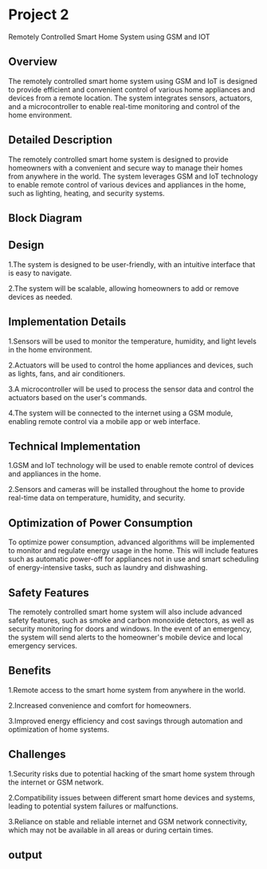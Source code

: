 
# Project 2
Remotely Controlled Smart Home System using GSM and IOT
## Overview
The remotely controlled smart home system using GSM and IoT is designed to provide efficient and convenient control of various home appliances and devices from a remote location. The system integrates sensors, actuators, and a microcontroller to enable real-time monitoring and control of the home environment.
## Detailed Description
The remotely controlled smart home system is designed to provide homeowners with a convenient and secure way to manage their homes from anywhere in the world. The system leverages GSM and IoT technology to enable remote control of various devices and appliances in the home, such as lighting, heating, and security systems.
## Block Diagram
## Design
1.The system is designed to be user-friendly, with an intuitive interface that is easy to navigate.

2.The system will be scalable, allowing homeowners to add or remove devices as needed.

## Implementation Details
1.Sensors will be used to monitor the temperature, humidity, and light levels in the home environment.

2.Actuators will be used to control the home appliances and devices, such as lights, fans, and air conditioners.

3.A microcontroller will be used to process the sensor data and control the actuators based on the user's commands.

4.The system will be connected to the internet using a GSM module, enabling remote control via a mobile app or web interface.

## Technical Implementation
1.GSM and IoT technology will be used to enable remote control of devices and appliances in the home.

2.Sensors and cameras will be installed throughout the home to provide real-time data on temperature, humidity, and security.

## Optimization of Power Consumption
To optimize power consumption, advanced algorithms will be implemented to monitor and regulate energy usage in the home. This will include features such as automatic power-off for appliances not in use and smart scheduling of energy-intensive tasks, such as laundry and dishwashing.
## Safety Features
The remotely controlled smart home system will also include advanced safety features, such as smoke and carbon monoxide detectors, as well as security monitoring for doors and windows. In the event of an emergency, the system will send alerts to the homeowner's mobile device and local emergency services.
## Benefits
1.Remote access to the smart home system from anywhere in the world.

2.Increased convenience and comfort for homeowners.

3.Improved energy efficiency and cost savings through automation and optimization of home systems.

## Challenges
1.Security risks due to potential hacking of the smart home system through the internet or GSM network.

2.Compatibility issues between different smart home devices and systems, leading to potential system failures or malfunctions.

3.Reliance on stable and reliable internet and GSM network connectivity, which may not be available in all areas or during certain times.

## output